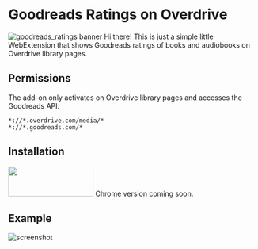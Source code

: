 # Goodreads Ratings on Overdrive 
![goodreads_ratings banner](https://i2.wp.com/waleedzuberi.com/wp-content/uploads/2018/01/banner_1400-560.png?resize=1400,560&ssl=1)
Hi there! This is just a simple little WebExtension that shows Goodreads ratings of books and audiobooks on Overdrive library pages.
## Permissions
The add-on only activates on Overdrive library pages and accesses the Goodreads API.
```
*://*.overdrive.com/media/*
*://*.goodreads.com/*
```
## Installation
<a href="https://addons.mozilla.org/en-US/firefox/addon/goodreads-ratings-on-overdrive/" target="_blank" rel="noopener"><img src="https://i0.wp.com/addons.cdn.mozilla.net/static/img/addons-buttons/AMO-button_1.png?resize=172%2C60&amp;ssl=1" width="172" border="0" height="60"></a>
Chrome version coming soon.
## Example
![screenshot](https://addons.cdn.mozilla.net/user-media/previews/full/196/196070.png?modified=1516278426)
